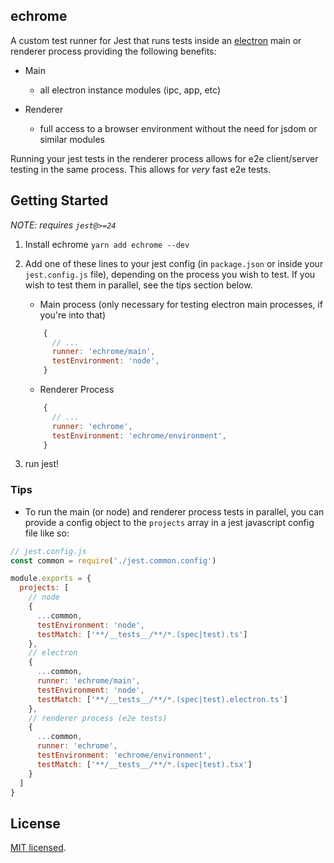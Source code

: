 ## echrome
A custom test runner for Jest that runs tests inside an [electron](https://electronjs.org/) main or renderer process providing the following benefits:

- Main
  - all electron instance modules (ipc, app, etc)

- Renderer
  - full access to a browser environment without the need for jsdom or similar modules

Running your jest tests in the renderer process allows for e2e client/server testing in the same process. This allows for *very* fast e2e tests.

## Getting Started

*NOTE: requires `jest@>=24`*

1. Install echrome `yarn add echrome --dev`
2. Add one of these lines to your jest config (in `package.json` or inside your `jest.config.js` file), depending on the process you wish to test. If you wish to test them in parallel, see the tips section below.

    - Main process (only necessary for testing electron main processes, if you're into that)
    ```js
        {
          // ...
          runner: 'echrome/main',
          testEnvironment: 'node',
        }
    ```
    - Renderer Process
    ```js
        {
          // ...
          runner: 'echrome',
          testEnvironment: 'echrome/environment',
        }
    ```
3. run jest!

### Tips
- To run the main (or node) and renderer process tests in parallel, you can provide a config object to the `projects` array in a jest javascript config file like so:
```js
// jest.config.js
const common = require('./jest.common.config')

module.exports = {
  projects: [
    // node
    {
      ...common,
      testEnvironment: 'node',
      testMatch: ['**/__tests__/**/*.(spec|test).ts']
    },
    // electron 
    {
      ...common,
      runner: 'echrome/main',
      testEnvironment: 'node',
      testMatch: ['**/__tests__/**/*.(spec|test).electron.ts']
    },
    // renderer process (e2e tests)
    {
      ...common,
      runner: 'echrome',
      testEnvironment: 'echrome/environment',
      testMatch: ['**/__tests__/**/*.(spec|test).tsx']
    }
  ]
}
```

## License

[MIT licensed](./LICENSE).
